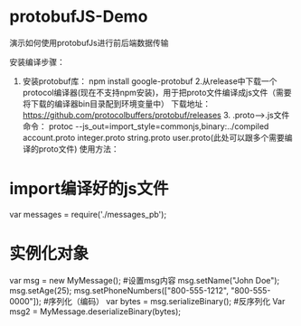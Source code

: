# protobufJS-Demo

演示如何使用protobufJs进行前后端数据传输

安装编译步骤：
1. 安装protobuf库：
npm install google-protobuf
2.从release中下载一个protocol编译器(现在不支持npm安装)，用于把proto文件编译成js文件（需要将下载的编译器bin目录配到环境变量中）
  下载地址：https://github.com/protocolbuffers/protobuf/releases
	3.  .proto-->.js文件命令：
	 protoc --js_out=import_style=commonjs,binary:../compiled account.proto integer.proto string.proto user.proto(此处可以跟多个需要编译的proto文件)
使用方法：
# import编译好的js文件     
var messages = require('./messages_pb');
# 实例化对象
var msg = new MyMessage(); 
#设置msg内容
msg.setName("John Doe");
msg.setAge(25);
msg.setPhoneNumbers(["800-555-1212", "800-555-0000"]);
#序列化（编码）
var bytes = msg.serializeBinary();
#反序列化
Var msg2 = MyMessage.deserializeBinary(bytes);

